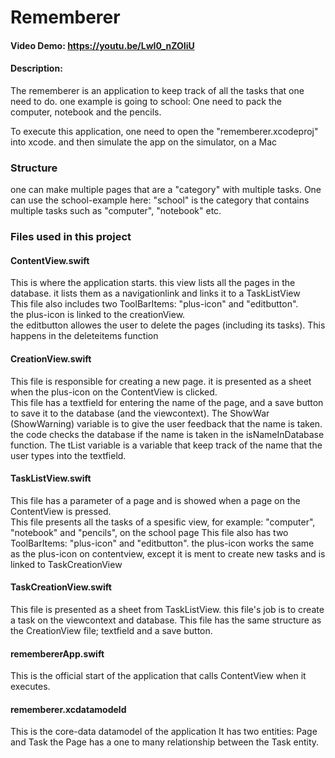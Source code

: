 #  Rememberer

#### Video Demo:  https://youtu.be/LwI0_nZOIiU
#### Description:

The rememberer is an application to keep track of all the tasks that one need to do. one example is going to school: One need to pack the computer, notebook and the pencils.

To execute this application, one need to open the "rememberer.xcodeproj" into xcode. and then simulate the app on the simulator, on a Mac

### Structure
one can make multiple pages that are a "category" with multiple tasks. One can use the school-example here: "school" is the category that contains multiple tasks such as "computer", "notebook" etc.

### Files used in this project
#### ContentView.swift
This is where the application starts. this view lists all the pages in the database. it lists them as a navigationlink and links it to a TaskListView   
This file also includes two ToolBarItems: "plus-icon" and "editbutton".  
the plus-icon is linked to the creationView.  
the editbutton allowes the user to delete the pages (including its tasks). This happens in the deleteitems function

#### CreationView.swift
This file is responsible for creating a new page. it is presented as a sheet when the plus-icon on the ContentView is clicked.  
This file has a textfield for entering the name of the page, and a save button to save it to the database (and the viewcontext).
The ShowWar (ShowWarning) variable is to give the user feedback that the name is taken. the code checks the database if the name is taken in the isNameInDatabase function.
The tList variable is a variable that keep track of the name that the user types into the textfield.

#### TaskListView.swift
This file has a parameter of a page and is showed when a page on the ContentView is pressed.  
This file presents all the tasks of a spesific view, for example: "computer", "notebook" and "pencils", on the school page
This file also has two ToolBarItems: "plus-icon" and "editbutton". the plus-icon works the same as the plus-icon on contentview, except it is ment to create new tasks and is linked to TaskCreationView

#### TaskCreationView.swift
This file is presented as a sheet from TaskListView. this file's job is to create a task on the viewcontext and database. 
This file has the same structure as the CreationView file; textfield and a save button.

#### remembererApp.swift
This is the official start of the application that calls ContentView when it executes.

#### rememberer.xcdatamodeld
This is the core-data datamodel of the application
It has two entities: Page and Task
the Page has a one to many relationship between the Task entity.
